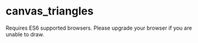 # canvas_triangles
Requires ES6 supported browsers. Please upgrade your browser if you are unable to draw.
